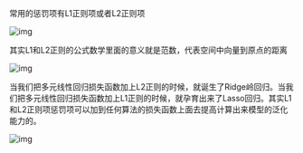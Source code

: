 常用的惩罚项有L1正则项或者L2正则项

![img](https://www.itbaizhan.com/wiki/imgs/wps708.jpg)

其实L1和L2正则的公式数学里面的意义就是范数，代表空间中向量到原点的距离

![img](https://www.itbaizhan.com/wiki/imgs/wps709.jpg)

当我们把多元线性回归损失函数加上L2正则的时候，就诞生了Ridge岭回归。当我们把多元线性回归损失函数加上L1正则的时候，就孕育出来了Lasso回归。其实L1和L2正则项惩罚项可以加到任何算法的损失函数上面去提高计算出来模型的泛化能力的。

![img](https://www.itbaizhan.com/wiki/imgs/wps710.jpg)